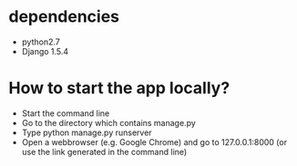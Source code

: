 dependencies
============
* python2.7
* Django 1.5.4

How to start the app locally?
=====================
* Start the command line
* Go to the directory which contains manage.py
* Type python manage.py runserver
* Open a webbrowser (e.g. Google Chrome) and go to 127.0.0.1:8000 (or use the link generated in the command line)

